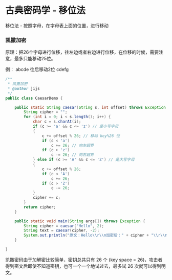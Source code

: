 # 古典密码学 - 移位法

移位法 - 按照字母，在字母表上面的位置，进行移动

### 凯撒加密

原理：把26个字母进行位移，往左边或者右边进行位移，在位移的时候，需要注意，最多只能移动25位。

例： abcde 往后移动2位 cdefg

```java
/**
 * 凯撒加密
 * @author jijs
 */
public class CaesarDemo {

    public static String caesar(String s, int offset) throws Exception {
        String cipher = "";
        for (int i = 0; i < s.length(); i++) {
            char c = s.charAt(i);
            if (c >= 'a' && c <= 'z') // 是小写字母
            {
                c += offset % 26; // 移动 key%26 位
                if (c < 'a')
                    c += 26; // 向左超界
                if (c > 'z')
                    c -= 26; // 向右超界
            } else if (c >= 'A' && c <= 'Z') // 是大写字母
            {
                c += offset % 26;
                if (c < 'A')
                    c += 26;
                if (c > 'Z')
                    c -= 26;
            }
            cipher += c;
        }
        return cipher;
    }

    public static void main(String args[]) throws Exception {
        String cipher = caesar("Hello", 2);
        String text = caesar(cipher, -2);
        System.out.println("原文：Hello\\r\\n加密后：" + cipher + "\\r\\n解密后：" + text);
    }

}
```

凯撒密码由于加解密比较简单，密钥总共只有 26 个 (key space = 26)，攻击者得到密文后即使不知道密钥，也可一个一个地试过去，最多试 26 次就可以得到明文。